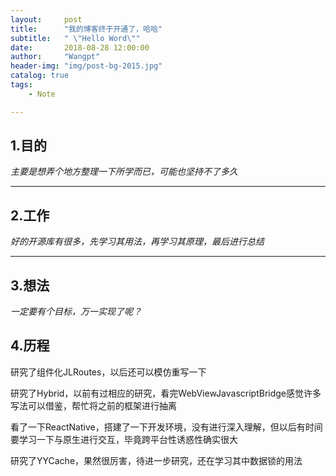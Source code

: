 ```yaml
---
layout:     post
title:      "我的博客终于开通了，哈哈"
subtitle:   " \"Hello Word\""
date:       2018-08-28 12:00:00
author:     "Wangpt"
header-img: "img/post-bg-2015.jpg"
catalog: true
tags:
    - Note

---
```


## 1.目的

*主要是想弄个地方整理一下所学而已，可能也坚持不了多久*

---

## 2.工作

*好的开源库有很多，先学习其用法，再学习其原理，最后进行总结*

---

## 3.想法

*一定要有个目标，万一实现了呢？*

## 4.历程

研究了组件化JLRoutes，以后还可以模仿重写一下

研究了Hybrid，以前有过相应的研究，看完WebViewJavascriptBridge感觉许多写法可以借鉴，帮忙将之前的框架进行抽离

看了一下ReactNative，搭建了一下开发环境，没有进行深入理解，但以后有时间要学习一下与原生进行交互，毕竟跨平台性诱惑性确实很大

研究了YYCache，果然很厉害，待进一步研究，还在学习其中数据锁的用法



